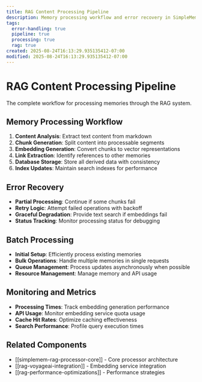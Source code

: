 ```yaml
---
title: RAG Content Processing Pipeline
description: Memory processing workflow and error recovery in SimpleMem RAG
tags:
  error-handling: true
  pipeline: true
  processing: true
  rag: true
created: 2025-08-24T16:13:29.935135412-07:00
modified: 2025-08-24T16:13:29.935135412-07:00
---
```


# RAG Content Processing Pipeline

The complete workflow for processing memories through the RAG system.

## Memory Processing Workflow

1. **Content Analysis**: Extract text content from markdown
2. **Chunk Generation**: Split content into processable segments  
3. **Embedding Generation**: Convert chunks to vector representations
4. **Link Extraction**: Identify references to other memories
5. **Database Storage**: Store all derived data with consistency
6. **Index Updates**: Maintain search indexes for performance

## Error Recovery

- **Partial Processing**: Continue if some chunks fail
- **Retry Logic**: Attempt failed operations with backoff
- **Graceful Degradation**: Provide text search if embeddings fail
- **Status Tracking**: Monitor processing status for debugging

## Batch Processing

- **Initial Setup**: Efficiently process existing memories
- **Bulk Operations**: Handle multiple memories in single requests
- **Queue Management**: Process updates asynchronously when possible
- **Resource Management**: Manage memory and API usage

## Monitoring and Metrics

- **Processing Times**: Track embedding generation performance
- **API Usage**: Monitor embedding service quota usage
- **Cache Hit Rates**: Optimize caching effectiveness
- **Search Performance**: Profile query execution times

## Related Components
- [[simplemem-rag-processor-core]] - Core processor architecture
- [[rag-voyageai-integration]] - Embedding service integration
- [[rag-performance-optimizations]] - Performance strategies